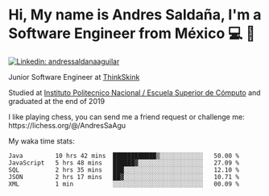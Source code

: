 # Hi, My name is Andres Saldaña, I'm a Software Engineer from México :computer: :boy:

[![Linkedin: andressaldanaaguilar](https://img.shields.io/badge/-andressaldanaaguilar-blue?style=flat-square&logo=Linkedin&logoColor=white&link=https://www.linkedin.com/in/thaianebraga/)](https://www.linkedin.com/in/andressaldanaaguilar)

<p>Junior Software Engineer at <a href="https://www.thinkskink.com/">ThinkSkink</a></p>
<p>Studied at <a href="https://en.wikipedia.org/wiki/ESCOM">Instituto Politecnico Nacional / Escuela Superior de Cómputo</a> and graduated at the end of 2019</p>
<p>I like playing chess, you can send me a friend request or challenge me: https://lichess.org/@/AndresSaAgu</p>

<p> My waka time stats: </p>

<!--START_SECTION:waka-->
```text
Java         10 hrs 42 mins  ████████████▒░░░░░░░░░░░░   50.00 % 
JavaScript   5 hrs 48 mins   ██████▓░░░░░░░░░░░░░░░░░░   27.09 % 
SQL          2 hrs 35 mins   ███░░░░░░░░░░░░░░░░░░░░░░   12.10 % 
JSON         2 hrs 17 mins   ██▓░░░░░░░░░░░░░░░░░░░░░░   10.71 % 
XML          1 min           ░░░░░░░░░░░░░░░░░░░░░░░░░   00.09 % 
```
<!--END_SECTION:waka-->
